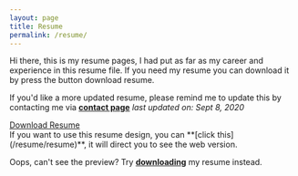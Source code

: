```yaml
---
layout: page
title: Resume
permalink: /resume/
---
```


Hi there, this is my resume pages, I had put as far as my career and experience in this resume file. If you need my resume you can download it by press the button download resume.

If you'd like a more updated resume, please remind me to update this by contacting me via **[contact page](/contact/)** *last updated on: Sept 8, 2020*

<a href="/resume/Erwindo Sianipar | Resume Print.pdf" class="uk-button uk-margin-bottom uk-button-primary">
    Download Resume
    <span class="uk-margin-left" uk-icon="download"></span>
</a>
<br>
If you want to use this resume design, you can **[click this](/resume/resume)**, it will direct you to see the web version.

<object width="100%" height="100%" type="application/pdf" style="height:100vh" data="/resume/Erwindo Sianipar | Resume Print.pdf">
    <div class="uk-alert-danger" uk-alert="">
        <p>Oops, can't see the preview? Try <a href="/resume/Erwindo Sianipar | Resume Print.pdf"><strong>downloading</strong></a> my resume instead.</p>
    </div>
</object>
